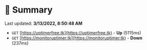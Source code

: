 # 📖 Summary
Last updated: **3/13/2022, 8:50:48 AM**

- `GET` [https://uptimerfree.tk](https://uptimerfree.tk) - **Up** (5115ms)
- `GET` [https://monitoruptimer.tk](https://monitoruptimer.tk) - **Down** (237ms)
